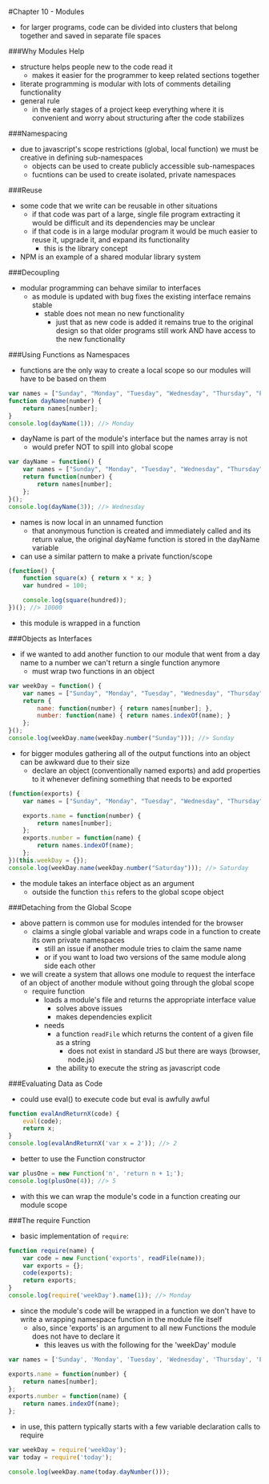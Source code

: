 #Chapter 10 - Modules
- for larger programs, code can be divided into clusters that belong together and saved in separate file spaces

###Why Modules Help
- structure helps people new to the code read it
    - makes it easier for the programmer to keep related sections together
- literate programming is modular with lots of comments detailing functionality
- general rule
    - in the early stages of a project keep everything where it is convenient and worry about structuring after the code stabilizes

###Namespacing
- due to javascript's scope restrictions (global, local function) we must be creative in defining sub-namespaces
    - objects can be used to create publicly accessible sub-namespaces
    - fucntions can be used to create isolated, private namespaces

###Reuse
- some code that we write can be reusable in other situations
    - if that code was part of a large, single file program extracting it would be difficult and its dependencies may be unclear
    - if that code is in a large modular program it would be much easier to reuse it, upgrade it, and expand its functionality
        - this is the library concept
- NPM is an example of a shared modular library system

###Decoupling
- modular programming can behave similar to interfaces
    - as module is updated with bug fixes the existing interface remains stable
        - stable does not mean no new functionality
            - just that as new code is added it remains true to the original design so that older programs still work AND have access to the new functionality

###Using Functions as Namespaces
- functions are the only way to create a local scope so our modules will have to be based on them
```javascript
var names = ["Sunday", "Monday", "Tuesday", "Wednesday", "Thursday", "Friday", "Saturday"];
function dayName(number) {
    return names[number];
}
console.log(dayName(1)); //> Monday
```
- dayName is part of the module's interface but the names array is not
    - would prefer NOT to spill into global scope
```javascript
var dayName = function() {
    var names = ["Sunday", "Monday", "Tuesday", "Wednesday", "Thursday", "Friday", "Saturday"];
    return function(number) {
        return names[number];
    };
}();
console.log(dayName(3)); //> Wednesday
```
- names is now local in an unnamed function
    - that anonymous function is created and immediately called and its return value, the original dayName function is stored in the dayName variable
- can use a similar pattern to make a private function/scope
```javascript
(function() {
    function square(x) { return x * x; }
    var hundred = 100;

    console.log(square(hundred));
})(); //> 10000
```
- this module is wrapped in a function

###Objects as Interfaces
- if we wanted to add another function to our module that went from a day name to a number we can't return a single function anymore
    - must wrap two functions in an object
```javascript
var weekDay = function() {
    var names = ["Sunday", "Monday", "Tuesday", "Wednesday", "Thursday", "Friday", "Saturday"];
    return {
        name: function(number) { return names[number]; },
        number: function(name) { return names.indexOf(name); }
    };
}();
console.log(weekDay.name(weekDay.number("Sunday"))); //> Sunday
```
- for bigger modules gathering all of the output functions into an object can be awkward due to their size
    - declare an object (conventionally named exports) and add properties to it whenever defining something that needs to be exported
```javascript
(function(exports) {
    var names = ["Sunday", "Monday", "Tuesday", "Wednesday", "Thursday", "Friday", "Saturday"];

    exports.name = function(number) {
        return names[number];
    };
    exports.number = function(name) {
        return names.indexOf(name);
    };
})(this.weekDay = {});
console.log(weekDay.name(weekDay.number("Saturday"))); //> Saturday
```
- the module takes an interface object as an argument
    - outside the function ```this``` refers to the global scope object

###Detaching from the Global Scope
- above pattern is common use for modules intended for the browser
    - claims a single global variable and wraps code in a function to create its own private namespaces
        - still an issue if another module tries to claim the same name
        - or if you want to load two versions of the same module along side each other
- we will create a system that allows one module to request the interface of an object of another module without going through the global scope
    - require function
        - loads a module's file and returns the appropriate interface value
            - solves above issues
            - makes dependencies explicit
        - needs
            - a function ```readFile``` which returns the content of a given file as a string
                - does not exist in standard JS but there are ways (browser, node.js)
            - the ability to execute the string as javascript code

###Evaluating Data as Code
- could use eval() to execute code but eval is awfully awful
```javascript
function evalAndReturnX(code) {
    eval(code);
    return x;
}
console.log(evalAndReturnX('var x = 2')); //> 2
```
- better to use the Function constructor
```javascript
var plusOne = new Function('n', 'return n + 1;');
console.log(plusOne(4)); //> 5
```
- with this we can wrap the module's code in a function creating our module scope

###The require Function
- basic implementation of ```require```:
```javascript
function require(name) {
    var code = new Function('exports', readFile(name));
    var exports = {};
    code(exports);
    return exports;
}
console.log(require('weekDay').name(1)); //> Monday
```
- since the module's code will be wrapped in a function we don't have to write a wrapping namespace function in the module file itself
    - also, since 'exports' is an argument to all new Functions the module does not have to declare it
        - this leaves us with the following for the 'weekDay' module
```javascript
var names = ['Sunday', 'Monday', 'Tuesday', 'Wednesday', 'Thursday', 'Friday', 'Saturday'];

exports.name = function(number) {
    return names[number];
};
exports.number = function(name) {
    return names.indexOf(name);
};
```
- in use, this pattern typically starts with a few variable declaration calls to require
```javascript
var weekDay = require('weekDay');
var today = require('today');

console.log(weekDay.name(today.dayNumber()));
```
